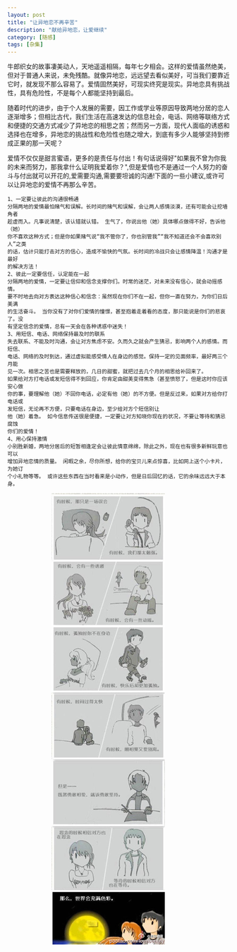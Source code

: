 ```yaml
---
layout: post
title: "让异地恋不再辛苦"
description: "献给异地恋，让爱继续"
category: [随感]
tags: [杂集]
---
```


牛郎织女的故事凄美动人，天地遥遥相隔，每年七夕相会。这样的爱情虽然绝美，但对于普通人来说，未免残酷。就像异地恋，远远望去看似美好，可当我们要靠近它时，就发现不那么容易了。爱情固然美好，可现实终究是现实。异地恋具有挑战性，具有危险性，不是每个人都能坚持到最后。  

随着时代的进步，由于个人发展的需要，因工作或学业等原因导致两地分居的恋人逐渐增多；但相比古代，我们生活在高速发达的信息社会，电话、网络等联络方式和便捷的交通方式减少了异地恋的相思之苦；然而另一方面，现代人面临的诱惑和选择也在增多，异地恋的挑战性和危险性也随之增大，到底有多少人能够坚持到修成正果的那一天呢？    

爱情不仅仅是甜言蜜语，更多的是责任与付出！有句话说得好"如果我不曾为你我的未来而努力，那我拿什么证明我爱着你？",但是爱情也不是通过一个人努力的奋斗与付出就可以开花的,爱需要沟通,需要要坦诚的沟通!下面的一些小建议,或许可以让异地恋的爱情不再那么辛苦。

	1、一定要让彼此的沟通很畅通
	分隔两地的爱情最怕赌气和误解。长时间的赌气和误解，会让两人感情淡漠，还有可能会让挖墙角者
	趁虚而入。凡事说清楚，该认错就认错。 生气了，你说出他（她）具体哪点做得不好，告诉他（她）
	你不喜欢这种方式；但是你如果赌气说“我不管你了，你也别管我”“我不知道还会不会喜欢别人”之类
	的话，估计只能打击对方的信心，造成不愉快的气氛。长时间的冷战只会让感情降温！沟通才是最好
	的解决方法！
	2、彼此一定要信任，认定能在一起
	分隔两地的爱情，一定要让信仰和信念支撑你们。时常的迷茫，对未来没有信心，就会动摇感情。
	要不时地去向对方表达这种信心和信念：虽然现在你们不在一起，但你一直在努力，为你们日后美满
	的生活奋斗。 当你没有了对你们爱情的憧憬，甚至抱着走着看的态度，那只能说是你们的悲哀了。没
	有坚定信念的爱情，总有一天会在各种诱惑中迷失！ 
	3、用短信、电话、网络保持最及时的联系
	失去联系、不能及时沟通，会让对方焦虑不安。久而久之就会产生猜忌，影响两个人的感情。而短信、
	电话、网络的及时到达，通过虚拟能感受情人在身边的感觉。保持一定的见面频率，最好两三个月能
	见一次。相思之苦也是需要释放的，几日的甜蜜，就把过去几个月的相思给补回来了。
	如果给对方打电话或发短信得不到回应，你肯定由甜美变得焦急（甚至愤怒了，但是这时你应该安心做
	你的事，要理解他（她）不回你电话，必定有他（她）的不方便。但是反过来，如果对方给你打电话或
	发短信，无论再不方便，只要电话在身边，至少给对方个短信别让
	他（她）着急。 如今信息传送很是便捷，一定要让对方知晓你现在的状况，不要让等待和猜忌腐蚀
	你们的爱情！
	4、用心保持激情
	小别胜新婚，两地分居后的短暂相逢定会让彼此情意绵绵，除此之外，现在也有很多新鲜玩意也可以
	增加异地恋情的质量。 闲暇之余，尽你所想，给你的宝贝儿来点惊喜，比如网上送个小卡片，为她订
	个小礼物等等。 或许这些东西在当时看来是小动作，但是日后回忆的话，它的余味远远大于本身。


<span style="margin-left:100px">![异地恋](/assets/images/forlove.jpg)</span>